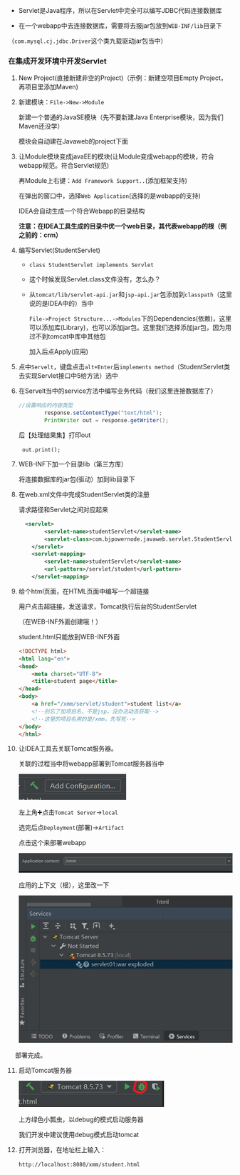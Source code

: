 - Servlet是Java程序，所以在Servlet中完全可以编写JDBC代码连接数据库

- 在一个webapp中去连接数据库，需要将去报jar包放到`WEB-INF/lib`目录下

（`com.mysql.cj.jdbc.Driver`这个类九载驱动jar包当中）

### 在集成开发环境中开发Servlet

1. New Project(直接新建非空的Project)（示例：新建空项目Empty Project，再项目里添加Maven)

2. 新建模块：`File->New->Module`
   
   新建一个普通的JavaSE模块（先不要新建Java Enterprise模块，因为我们Maven还没学）
   
   模块会自动建在Javaweb的project下面

3. 让Module模块变成javaEE的模块(让Module变成webapp的模块，符合webapp规范。符合Servlet规范)
   
   再Module上右键：`Add Framework Support..`(添加框架支持)
   
   在弹出的窗口中，选择`Web Application`(选择的是webapp的支持)
   
   IDEA会自动生成一个符合Webapp的目录结构
   
   **注意：在IDEA工具生成的目录中优一个web目录，其代表webapp的根（例之前的：crm）**

4. 编写Servlet(StudentServlet)
   
   - `class StudentServlet implements Servlet`
   
   - 这个时候发现Servlet.class文件没有，怎么办？
   
   - 从`tomcat/lib/servlet-api.jar`和`jsp-api.jar`包添加到`classpath`（这里说的是IDEA中的）当中
     
     `File->Project Structure...->Modules`下的Dependencies(依赖)，这里可以添加库(Library)，也可以添加jar包。这里我们选择添加jar包，因为用过不到tomcat中库中其他包
     
     加入后点Apply(应用)

5. 点中`Servelt`，键盘点击`alt+Enter`后`implements method`（StudentServlet类去实现Servlet接口中5给方法）选中

6. 在Servelt当中的service方法中编写业务代码（我们这里连接数据库了）
   
   ```java
   //设置响应的内容类型
           response.setContentType("text/html");
           PrintWriter out = response.getWriter();
   ```
   
   后【处理结果集】打印out

        `out.print();`

7. WEB-INF下加一个目录lib（第三方库）
   
   将连接数据库的jar包(驱动）加到lib目录下

8. 在web.xml文件中完成StudentServlet类的注册
   
   请求路径和Servlet之间对应起来
   
   ```xml
     <servlet>
           <servlet-name>studentServlet</servlet-name>
           <servlet-class>com.bjpowernode.javaweb.servlet.StudentServlet</servlet-class>
       </servlet>
       <servlet-mapping>
           <servlet-name>studentServlet</servlet-name>
           <url-pattern>/servlet/student</url-pattern>
       </servlet-mapping>
   ```

9. 给个html页面，在HTML页面中编写一个超链接
   
   用户点击超链接，发送请求，Tomcat执行后台的StudentServlet
   
   （在WEB-INF外面创建哦！）
   
   student.html只能放到WEB-INF外面
   
   ```html
   <!DOCTYPE html>
   <html lang="en">
   <head>
       <meta charset="UTF-8">
       <title>student page</title>
   </head>
   <body>
       <a href="/xmm/servlet/student">student list</a>
       <!--别忘了加项目名，不是jsp，没办法动态获取-->
       <!--这里的项目名用的是/xmm，先写死-->
   </body>
   </html>
   ```

10. 让IDEA工具去关联Tomcat服务器。
    
    关联的过程当中将webapp部署到Tomcat服务器当中
    
    ![ApplicationFrameHost_QiVTrOPnoK.png](https://raw.githubusercontent.com/Fanyup/cloudimg/master/img/ApplicationFrameHost_QiVTrOPnoK.png)
    
    左上角➕点击`Tomcat Server`->`local`
    
    选完后点`Deployment`(部署)->`Artifact`
    
    点击这个来部署webapp
    
    ![ApplicationFrameHost_845Greda8g.png](https://raw.githubusercontent.com/Fanyup/cloudimg/master/img/ApplicationFrameHost_845Greda8g.png)

    应用的上下文（根），这里改一下
    
    
    
    ![ApplicationFrameHost_PZHDK2VPQf.png](https://raw.githubusercontent.com/Fanyup/cloudimg/master/img/ApplicationFrameHost_PZHDK2VPQf.png)

    部署完成。

11. 启动Tomcat服务器
    
    ![ApplicationFrameHost_dSo8vkNrYE.png](https://raw.githubusercontent.com/Fanyup/cloudimg/master/img/ApplicationFrameHost_dSo8vkNrYE.png)
    
    上方绿色小瓢虫，以debug的模式启动服务器
    
    我们开发中建议使用debug模式启动tomcat

12. 打开浏览器，在地址栏上输入：
    
    `http://localhost:8080/xmm/student.html`
